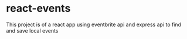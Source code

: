 # react-events
This project is of a react app using eventbrite api and express api to find and save local events
